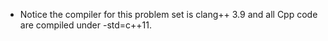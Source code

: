 * Notice the compiler for this problem set is clang++ 3.9 and all Cpp code are compiled under -std=c++11.
